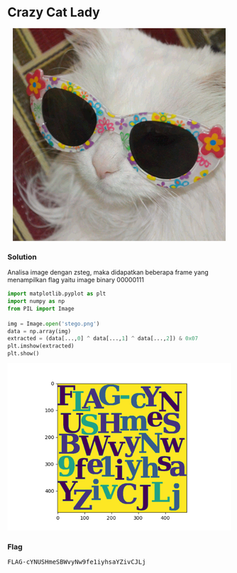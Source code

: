 <h1><b>Crazy Cat Lady</h1></b>
<p align="center">
  <img src="https://github.com/enomarozi/Writeup-CTF/blob/master/RingZer0CTF/Steganography/Images/6981cdaa2a3e327811985683a596c916.png">
</p>
</b><h3>Solution</h3></b>
<p>Analisa image dengan zsteg, maka didapatkan beberapa frame yang menampilkan flag yaitu image binary 00000111</p>

```python
import matplotlib.pyplot as plt
import numpy as np
from PIL import Image

img = Image.open('stego.png')
data = np.array(img)
extracted = (data[...,0] ^ data[...,1] ^ data[...,2]) & 0x07
plt.imshow(extracted)
plt.show()
```
<p align='center'>
  <img src="https://github.com/enomarozi/Writeup-CTF/blob/master/RingZer0CTF/Steganography/Images/CAT.png">
</p>
</b><h3>Flag</h3></b>
<pre>
FLAG-cYNUSHmeSBWvyNw9fe1iyhsaYZivCJLj
</pre>
